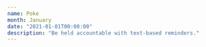 ```yaml
---
name: Poke
month: January
date: "2021-01-01T00:00:00"
description: "Be held accountable with text-based reminders."
---
```

